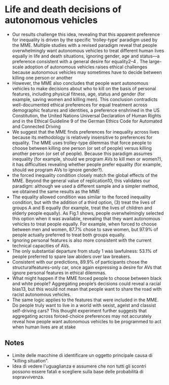 # Life and death decisions of autonomous vehicles

* Our results challenge this idea, revealing that this apparent preference for inequality is driven by the specific ‘trolley-type’ paradigm used by the MME. Multiple studies with a revised paradigm reveal that people overwhelmingly want autonomous vehicles to treat different human lives equally in life and death situations, ignoring gender, age and status—a preference consistent with a general desire for equality2–4 . The large-scale adoption of autonomous vehicles raises ethical challenges because autonomous vehicles may sometimes have to decide between killing one person or another
* However, the MME also concludes that people want autonomous vehicles to make decisions about who to kill on the basis of personal features, including physical fitness, age, status and gender (for example, saving women and killing men). This conclusion contradicts well-documented ethical preferences for equal treatment across demographic features and identities, a preference enshrined in the US Constitution, the United Nations Universal Declaration of Human Rights and in the Ethical Guideline 9 of the German Ethics Code for Automated and Connected Driving
* We suggest that the MME finds preferences for inequality across lives because its methodology is relatively insensitive to preferences for equality. The MME uses trolley-type dilemmas that force people to choose between killing one person (or set of people) versus killing another person (or set of people). Because this paradigm assumes inequality (for example, should we program AVs to kill men or women?), it has difficulties revealing whether people prefer equality (for example, should we program AVs to ignore gender?).
* the forced inequality condition closely match the global effects of the MME. Beyond the general value of replication10, this validates our paradigm: although we used a different sample and a simpler method, we obtained the same results as the MME
* The equality allowed condition was similar to the forced inequality condition, but with the addition of a third option, (3) treat the lives of groups A and B equally (for example, treat the lives of children and elderly people equally). As Fig.1 shows, people overwhelmingly selected this option when it was available, revealing that they want autonomous vehicles to treat people equally. For example, when forced to choose between men and women, 87.7% chose to save women, but 97.9% of people actually preferred to treat both groups equally.
* Ignoring personal features is also more consistent with the current technical capacities of AVs.
* The only substantial departure from study 1 was lawfulness: 53.1% of people preferred to spare law abiders over law breakers.
* Consistent with our predictions, 89.9% of participants chose the structuralfeatures-only car, once again expressing a desire for AVs that ignore personal features in ethical dilemmas.
* What might happen if the MME forced people to choose between black and white people? Aggregating people’s decisions could reveal a racial bias13, but this would not mean that people want to share the road with racist autonomous vehicles.
* The same logic applies to the features that were included in the MME. Do people truly want to live in a world with sexist, ageist and classist self-driving cars? This thought experiment further suggests that aggregating across forced-choice preferences may not accurately reveal how people want autonomous vehicles to be programmed to act when human lives are at stake

## Notes

* Limite delle macchine di identificare un oggetto principale causa di "killing situation".
* Idea di vedere l'uguaglianza e assumere che non tutti gli scontri possono essere fatali e scegliere sulla base delle probabilità di sopravvivenza.
